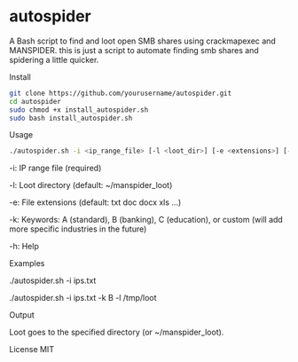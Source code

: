 # autospider

A Bash script to find and loot open SMB shares using crackmapexec and MANSPIDER.
 this is just a script to automate finding smb shares and spidering a little quicker. 



Install
```bash
git clone https://github.com/yourusername/autospider.git
cd autospider
sudo chmod +x install_autospider.sh
sudo bash install_autospider.sh
```


Usage
``` bash
./autospider.sh -i <ip_range_file> [-l <loot_dir>] [-e <extensions>] [-k <A|B|C|custom>]
```

-i: IP range file (required)

-l: Loot directory (default: ~/manspider_loot)

-e: File extensions (default: txt doc docx xls ...)

-k: Keywords: A (standard), B (banking), C (education), or custom (will add more specific industries in the future)

-h: Help


Examples

./autospider.sh -i ips.txt

./autospider.sh -i ips.txt -k B -l /tmp/loot

Output

Loot goes to the specified directory (or ~/manspider_loot).








License
MIT
